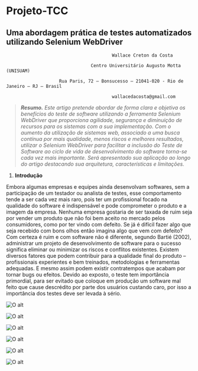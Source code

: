 # Projeto-TCC
## Uma abordagem prática de testes automatizados utilizando Selenium WebDriver

                                            Wallace Creton da Costa 

                                    Centro Universitário Augusto Motta (UNISUAM)

                        Rua Paris, 72 – Bonsucesso – 21041-020 - Rio de Janeiro – RJ – Brasil

                                            wallacedacosta@gmail.com

>_**Resumo.** Este artigo pretende abordar de forma clara e objetiva os benefícios do teste de software utilizando a ferramenta Selenium WebDriver que proporciona agilidade, segurança e diminuição de recursos para os sistemas com a sua implementação. Com o aumento da utilização de sistemas web, associado a uma busca contínua por mais qualidade, menos riscos e melhores resultados, utilizar o Selenium WebDriver para facilitar a inclusão do Teste de Software ao ciclo de vida de desenvolvimento do software torna-se cada vez mais importante. Será apresentado sua aplicação ao longo do artigo destacando sua arquitetura, características e limitações._

1. **Introdução**

Embora algumas empresas e equipes ainda desenvolvam softwares, sem a participação de um testador ou analista de testes, esse comportamento tende a ser cada vez mais raro, pois ter um profissional focado na qualidade do software é indispensável e pode comprometer o produto e a imagem da empresa. Nenhuma empresa gostaria de ser taxada de ruim seja por vender um produto que não foi bem aceito no mercado pelos consumidores, como por ter vindo com defeito. Se já é difícil fazer algo que seja recebido com bons olhos então imagina algo que vem com defeito? Com certeza é ruim e com software não é diferente, segundo Bartié (2002), administrar um projeto de desenvolvimento de software para o sucesso significa eliminar ou minimizar os riscos e conflitos existentes. Existem diversos fatores que podem contribuir para a qualidade final do produto – profissionais experientes e bem treinados, metodologias e ferramentas adequadas. E mesmo assim
podem existir contratempos que acabam por tornar bugs ou efeitos. Devido ao exposto, o teste tem importância primordial, para ser evitado que coloque em produção um software mal feito que cause descrédito por parte dos usuários custando caro, por isso a importância dos testes deve ser levada à sério. 

![O alt](https://github.com/wallacecosta/projeto-tcc-selenium-webdriver/tree/master/img/motivacao.jpg "Motivação para o trabalho de conclusão")

![O alt](https://github.com/wallacecosta/projeto-tcc-selenium-webdriver/blob/master/img/site-para-teste.png "Site que será testado")

![O alt](https://github.com/wallacecosta/projeto-tcc-selenium-webdriver/tree/master/img/preparando-ambiente.png "Preparando o ambiente")

![O alt](https://github.com/wallacecosta/projeto-tcc-selenium-webdriver/blob/master/img/add-nunit.png "Adicionando NUnit ao Visual Studio")

![O alt](https://github.com/wallacecosta/projeto-tcc-selenium-webdriver/blob/master/img/criando-projeto].png "Criando o projeto de teste")

![O alt](https://github.com/wallacecosta/projeto-tcc-selenium-webdriver/tree/master/img/add-referencias.png "Adicioando as referências")
